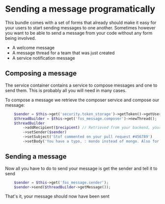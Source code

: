Sending a message programatically
=================================

This bundle comes with a set of forms that already should make it easy for your
users to start sending messages to one another. Sometimes however you want to be
able to send a message from your code without any form being involved.

- A welcome message
- A message thread for a team that was just created
- A service notification message

Composing a message
-------------------

The service container contains a service to compose messages and one to send them.
This is probably all you will need in many cases.

To compose a message we retrieve the composer service and compose our message:

```php
    $sender = $this->get('security.token_storage')->getToken()->getUser();
    $threadBuilder = $this->get('fos_message.composer')->newThread();
    $threadBuilder
        ->addRecipient($recipient) // Retrieved from your backend, your user manager or ...
        ->setSender($sender)
        ->setSubject('Stof commented on your pull request #456789')
        ->setBody('You have a typo, : mondo instead of mongo. Also for coding standards ...');
```

Sending a message
-----------------

Now all you have to do to send your message is get the sender and tell it to send

```php
    $sender = $this->get('fos_message.sender');
    $sender->send($threadBuilder->getMessage());
```

That's it, your message should now have been sent
